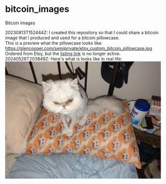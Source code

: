 # bitcoin_images
Bitcoin images

20230813T152444Z: I created this repository so that I could share a bitcoin image that I produced and used for a bitcoin pillowcase.  
This is a preview what the pillowcase looks like: https://glencooper.com/semiprivate/etsy_custom_bitcoin_pillowcase.jpg  
Ordered from Etsy, but the [listing link](https://www.etsy.com/listing/1320637858/custom-photo-collage-pillow-cover) is no longer active.  
20240526T203849Z: Here's what is looks like in real life: ![Pancho on bitcoin pillowcase](20240427T173450210Z-Pancho_on_bitcon_pillowcase.jpg)
